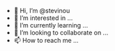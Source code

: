- 👋 Hi, I’m @stevinou
- 👀 I’m interested in ...
- 🌱 I’m currently learning ...
- 💞️ I’m looking to collaborate on ...
- 📫 How to reach me ...

<!---
stevinou/stevinou is a ✨ special ✨ repository because its `README.md` (this file) appears on your GitHub profile.
You can click the Preview link to take a look at your changes.
--->
